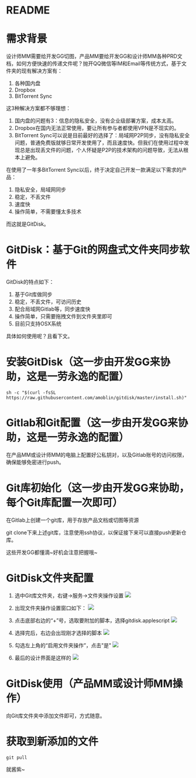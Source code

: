 # README

<!--
create time: 2016-02-18 20:06:21
Author: amoblin

This file is created by Marboo<http://marboo.io> template file $MARBOO_HOME/.media/starts/default.md
本文件由 Marboo<http://marboo.io> 模板文件 $MARBOO_HOME/.media/starts/default.md 创建
-->

# 需求背景

设计师MM需要给开发GG切图，产品MM要给开发GG和设计师MM各种PRD文档，如何方便快速的传递文件呢？抛开QQ微信等IM和Email等传统方式，基于文件夹的现有解决方案有：

1. 各种国内盘
2. Dropbox
3. BitTorrent Sync

这3种解决方案都不够理想：

1. 国内盘的问题有3：信息的隐私安全，没有企业级部署方案，成本太高。
2. Dropbox在国内无法正常使用，要让所有参与者都使用VPN是不现实的。
3. BitTorrent Sync可以说是目前最好的选择了：局域网P2P同步，没有隐私安全问题，普通免费版就够日常开发使用了，而且速度快。但我们在使用过程中发现总是出现丢文件的问题，个人怀疑是P2P的技术架构的问题导致，无法从根本上避免。

在使用了一年多BitTorrent Sync以后，终于决定自己开发一款满足以下需求的产品：

1. 隐私安全，局域网同步
2. 稳定，不丢文件
3. 速度快
4. 操作简单，不需要懂太多技术

而这就是GitDisk。

# GitDisk：基于Git的网盘式文件夹同步软件

GitDisk的特点如下：

1. 基于Git库做同步
2. 稳定，不丢文件，可访问历史
3. 配合局域网Gitlab等，同步速度快
4. 操作简单，只需要拖拽文件到文件夹里即可
0. 目前只支持OSX系统

具体如何使用呢？且看下文。

# 安装GitDisk（这一步由开发GG来协助，这是一劳永逸的配置）

```
sh -c "$(curl -fsSL https://raw.githubusercontent.com/amoblin/gitdisk/master/install.sh)"
```

# Gitlab和Git配置（这一步由开发GG来协助，这是一劳永逸的配置）

在产品MM或设计师MM的电脑上配置好公私钥对，以及Gitlab账号的访问权限，确保能够免密进行push。

# Git库初始化（这一步由开发GG来协助，每个Git库配置一次即可）

在Gitlab上创建一个git库，用于存放产品文档或切图等资源

git clone下来上述git库，注意使用ssh协议，以保证接下来可以直接push更新仓库。

这些开发GG都懂滴~好机会注意把握哦~

# GitDisk文件夹配置

1. 选中Git库文件夹，右键->服务->文件夹操作设置
![](1.png)

2. 出现文件夹操作设置窗口如下：
![](2.png)

3. 点击底部右边的“+”号，选取要附加的脚本，选择gitdisk.applescript
![](3.png)

4. 选择完后，右边会出现刚才选择的脚本
![](4.png)

5. 勾选左上角的“启用文件夹操作”，点击"是"
![](5.png)

6. 最后的设计界面是这样的
![](6.png)

# GitDisk使用（产品MM或设计师MM操作）

向Git库文件夹中添加文件即可，方式随意。

# 获取到新添加的文件

```
git pull
```

就酱紫~
